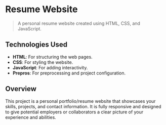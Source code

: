 # Resume Website
> A personal resume website created using HTML, CSS, and JavaScript.

## Technologies Used
- **HTML**: For structuring the web pages.
- **CSS**: For styling the website.
- **JavaScript**: For adding interactivity.
- **Prepros**: For preprocessing and project configuration.

## Overview
This project is a personal portfolio/resume website that showcases your skills, projects, and contact information. It is fully responsive and designed to give potential employers or collaborators a clear picture of your experience and abilities.

